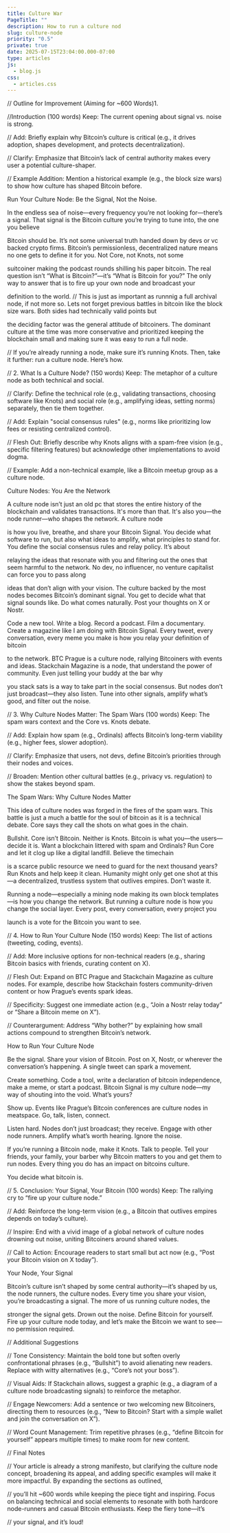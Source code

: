 ```yaml
---
title: Culture War
PageTitle: ""
description: How to run a culture nod
slug: culture-node
priority: "0.5"
private: true
date: 2025-07-15T23:04:00.000-07:00
type: articles
js:
  - blog.js
css:
  - articles.css
---
```

// Outline for Improvement (Aiming for ~600 Words)1. 



//Introduction (100 words)  Keep: The current opening about signal vs. noise is strong.  

// Add: Briefly explain why Bitcoin’s culture is critical (e.g., it drives adoption, shapes development, and protects decentralization).  

// Clarify: Emphasize that Bitcoin’s lack of central authority makes every user a potential culture-shaper.  

// Example Addition: Mention a historical example (e.g., the block size wars) to show how culture has shaped Bitcoin before.



Run Your Culture Node: Be the Signal, Not the Noise. 

In the endless sea of noise—every frequency you’re not looking for—there’s a signal. That signal is the Bitcoin culture you’re trying to tune into, the one you believe 

Bitcoin should be. It’s not some universal truth handed down by devs or vc backed crypto firms. Bitcoin’s permissionless, decentralized nature means no one gets to define it for you. Not Core, not Knots, not some 

suitcoiner making the podcast rounds shilling his paper bitcoin. The real question isn’t “What is Bitcoin?”—it’s “What is Bitcoin for you?” The only way to answer that is to fire up your own node and broadcast your 

definition to the world. // This is just as important as runnnig a full archival node, if not more so. Lets not forget previous battles in bitcoin like the block size wars. Both sides had technically valid points but

the deciding factor was the general attitude of bitcoiners. The dominant culture at the time was more conservative and prioritized keeping the blockchain small and making sure it was easy to run a full node.

// If you’re already running a node, make sure it’s running Knots. Then, take it further: run a culture node. Here’s how.





// 2. What Is a Culture Node? (150 words)  Keep: The metaphor of a culture node as both technical and social.  

// Clarify: Define the technical role (e.g., validating transactions, choosing software like Knots) and social role (e.g., amplifying ideas, setting norms) separately, then tie them together.  

// Add: Explain "social consensus rules" (e.g., norms like prioritizing low fees or resisting centralized control).  

// Flesh Out: Briefly describe why Knots aligns with a spam-free vision (e.g., specific filtering features) but acknowledge other implementations to avoid dogma.  

// Example: Add a non-technical example, like a Bitcoin meetup group as a culture node.



Culture Nodes: You Are the Network

A culture node isn’t just an old pc that stores the entire history of the blockchain and validates transactions. It's more than that. It's also you—the node runner—who shapes the network.  A culture node 

is how you live, breathe, and share your Bitcoin Signal. You decide what software to run, but also what ideas to amplify, what principles to stand for. You define the social consensus rules and relay policy. It’s about 

relaying the ideas that resonate with you and filtering out the ones that seem harmful to the network. No dev, no influencer, no venture capitalist can force you to pass along

ideas that don’t align with your vision. The culture backed by the most nodes becomes Bitcoin’s dominant signal. You get to decide what that signal sounds like. Do what comes naturally. Post your thoughts on X or Nostr. 

Code a new tool. Write a blog. Record a podcast. Film a documentary. Create a magazine like I am doing with Bitcoin Signal. Every tweet, every conversation, every meme you make is how you relay your definition of bitcoin 

to the network. BTC Prague is a culture node, rallying Bitcoiners with events and ideas. Stackchain Magazine is a node, that understand the power of community. Even just telling your buddy at the bar why 

you stack sats is a way to take part in the social consensus. But nodes don’t just broadcast—they also listen. Tune into other signals, amplify what’s good, and filter out the noise.





// 3. Why Culture Nodes Matter: The Spam Wars (100 words)  Keep: The spam wars context and the Core vs. Knots debate.  

// Add: Explain how spam (e.g., Ordinals) affects Bitcoin’s long-term viability (e.g., higher fees, slower adoption).  

// Clarify: Emphasize that users, not devs, define Bitcoin’s priorities through their nodes and voices.  

// Broaden: Mention other cultural battles (e.g., privacy vs. regulation) to show the stakes beyond spam.



The Spam Wars: Why Culture Nodes Matter

This idea of culture nodes was forged in the fires of the spam wars. This battle is just a much a battle for the soul of bitcoin as it is a technical debate. Core says they call the shots on what goes in the chain. 

Bullshit. Core isn’t Bitcoin. Neither is Knots. Bitcoin is what you—the users—decide it is. Want a blockchain littered with spam and Ordinals? Run Core and let it clog up like a digital landfill. Believe the timechain 

is a scarce public resource we need to guard for the next thousand years? Run Knots and help keep it clean. Humanity might only get one shot at this—a decentralized, trustless system that outlives empires. Don’t waste it.

Running a node—especially a mining node making its own block templates—is how you change the network. But running a culture node is how you change the social layer. Every post, every conversation, every project you 

launch is a vote for the Bitcoin you want to see.





// 4. How to Run Your Culture Node (150 words)  Keep: The list of actions (tweeting, coding, events).  

// Add: More inclusive options for non-technical readers (e.g., sharing Bitcoin basics with friends, curating content on X).  

// Flesh Out: Expand on BTC Prague and Stackchain Magazine as culture nodes. For example, describe how Stackchain fosters community-driven content or how Prague’s events spark ideas.  

// Specificity: Suggest one immediate action (e.g., “Join a Nostr relay today” or “Share a Bitcoin meme on X”).  

// Counterargument: Address “Why bother?” by explaining how small actions compound to strengthen Bitcoin’s network.



How to Run Your Culture Node

Be the signal. Share your vision of Bitcoin. Post on X, Nostr, or wherever the conversation’s happening. A single tweet can spark a movement.  

Create something. Code a tool, write a declaration of bitcoin independence, make a meme, or start a podcast. Bitcoin Signal is my culture node—my way of shouting into the void. What’s yours?  

Show up. Events like Prague’s Bitcoin conferences are culture nodes in meatspace. Go, talk, listen, connect.  

Listen hard. Nodes don’t just broadcast; they receive. Engage with other node runners. Amplify what’s worth hearing. Ignore the noise.  

If you’re running a Bitcoin node, make it Knots. Talk to people. Tell your friends, your family, your barber why Bitcoin matters to you and get them to run nodes. Every thing you do has an impact on bitcoins culture. 

You decide what bitcoin is.





// 5. Conclusion: Your Signal, Your Bitcoin (100 words)  Keep: The rallying cry to “fire up your culture node.”  

// Add: Reinforce the long-term vision (e.g., a Bitcoin that outlives empires depends on today’s culture).  

// Inspire: End with a vivid image of a global network of culture nodes drowning out noise, uniting Bitcoiners around shared values.  

// Call to Action: Encourage readers to start small but act now (e.g., “Post your Bitcoin vision on X today”).



Your Node, Your Signal

Bitcoin’s culture isn’t shaped by some central authority—it’s shaped by us, the node runners, the culture nodes. Every time you share your vision, you’re broadcasting a signal. The more of us running culture nodes, the 

stronger the signal gets. Drown out the noise. Define Bitcoin for yourself. Fire up your culture node today, and let’s make the Bitcoin we want to see—no permission required.





// Additional Suggestions

// Tone Consistency: Maintain the bold tone but soften overly confrontational phrases (e.g., “Bullshit”) to avoid alienating new readers. Replace with witty alternatives (e.g., “Core’s not your boss”).  

// Visual Aids: If Stackchain allows, suggest a graphic (e.g., a diagram of a culture node broadcasting signals) to reinforce the metaphor.  

// Engage Newcomers: Add a sentence or two welcoming new Bitcoiners, directing them to resources (e.g., “New to Bitcoin? Start with a simple wallet and join the conversation on X”).  

// Word Count Management: Trim repetitive phrases (e.g., “define Bitcoin for yourself” appears multiple times) to make room for new content.



// Final Notes

// Your article is already a strong manifesto, but clarifying the culture node concept, broadening its appeal, and adding specific examples will make it more impactful. By expanding the sections as outlined, 

// you’ll hit ~600 words while keeping the piece tight and inspiring. Focus on balancing technical and social elements to resonate with both hardcore node-runners and casual Bitcoin enthusiasts. Keep the fiery tone—it’s 

// your signal, and it’s loud!
